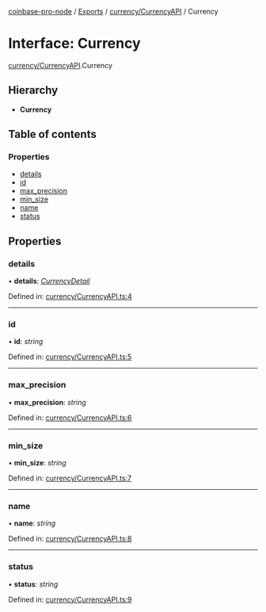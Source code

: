 [coinbase-pro-node](../README.md) / [Exports](../modules.md) / [currency/CurrencyAPI](../modules/currency_currencyapi.md) / Currency

# Interface: Currency

[currency/CurrencyAPI](../modules/currency_currencyapi.md).Currency

## Hierarchy

- **Currency**

## Table of contents

### Properties

- [details](currency_currencyapi.currency.md#details)
- [id](currency_currencyapi.currency.md#id)
- [max_precision](currency_currencyapi.currency.md#max_precision)
- [min_size](currency_currencyapi.currency.md#min_size)
- [name](currency_currencyapi.currency.md#name)
- [status](currency_currencyapi.currency.md#status)

## Properties

### details

• **details**: [_CurrencyDetail_](currency_currencyapi.currencydetail.md)

Defined in: [currency/CurrencyAPI.ts:4](https://github.com/bennycode/coinbase-pro-node/blob/a4b1aac/src/currency/CurrencyAPI.ts#L4)

---

### id

• **id**: _string_

Defined in: [currency/CurrencyAPI.ts:5](https://github.com/bennycode/coinbase-pro-node/blob/a4b1aac/src/currency/CurrencyAPI.ts#L5)

---

### max_precision

• **max_precision**: _string_

Defined in: [currency/CurrencyAPI.ts:6](https://github.com/bennycode/coinbase-pro-node/blob/a4b1aac/src/currency/CurrencyAPI.ts#L6)

---

### min_size

• **min_size**: _string_

Defined in: [currency/CurrencyAPI.ts:7](https://github.com/bennycode/coinbase-pro-node/blob/a4b1aac/src/currency/CurrencyAPI.ts#L7)

---

### name

• **name**: _string_

Defined in: [currency/CurrencyAPI.ts:8](https://github.com/bennycode/coinbase-pro-node/blob/a4b1aac/src/currency/CurrencyAPI.ts#L8)

---

### status

• **status**: _string_

Defined in: [currency/CurrencyAPI.ts:9](https://github.com/bennycode/coinbase-pro-node/blob/a4b1aac/src/currency/CurrencyAPI.ts#L9)
